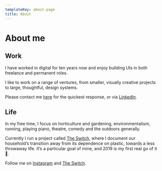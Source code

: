 ```yaml
---
templateKey: about-page
title: About
---
```


# About me

## Work

I have worked in digital for ten years now and enjoy building UIs in both freelance and permanent roles.

I like to work on a range of ventures, from smaller, visually creative projects to large, thoughtful, design systems.

Please contact me [here](/contact) for the quickest response, or via [LinkedIn](https://www.linkedin.com/in/sally-northmore-5568489/).

## Life

In my free time, I focus on horticulture and gardening, environmentalism, running, playing piano, theatre, comedy and the outdoors generally.

Currently I run a project called [The Switch](https://www.instagram.com/theswitchorg/), where I document our household’s transition away from its dependence on plastic, towards a less throwaway life. It’s a particular goal of mine, and 2019 is my first real go of it 🤞.

Follow me on [Instagram](https://www.instagram.com/theswitchorg/) and [The Switch](https://the-switch.org/).
